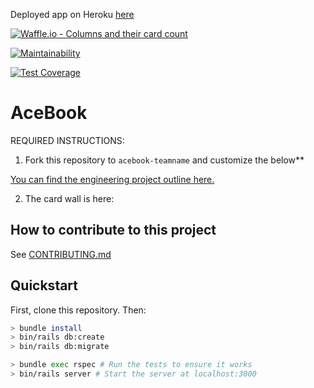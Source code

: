 Deployed app on Heroku [here](https://street-cred-acebook.herokuapp.com/)

[![Waffle.io - Columns and their card count](https://badge.waffle.io/david-mears/acebook-team-street-cred.svg?columns=all)](https://waffle.io/david-mears/acebook-team-street-cred)

[![Maintainability](https://api.codeclimate.com/v1/badges/fcd1062011a5037d214d/maintainability)](https://codeclimate.com/github/david-mears/acebook-team-street-cred/maintainability)

[![Test Coverage](https://api.codeclimate.com/v1/badges/fcd1062011a5037d214d/test_coverage)](https://codeclimate.com/github/david-mears/acebook-team-street-cred/test_coverage)

# AceBook

REQUIRED INSTRUCTIONS:

1. Fork this repository to `acebook-teamname` and customize
the below**

[You can find the engineering project outline here.](https://github.com/makersacademy/course/tree/master/engineering_projects/rails)

2. The card wall is here: <please update>

## How to contribute to this project
See [CONTRIBUTING.md](CONTRIBUTING.md)

## Quickstart

First, clone this repository. Then:

```bash
> bundle install
> bin/rails db:create
> bin/rails db:migrate

> bundle exec rspec # Run the tests to ensure it works
> bin/rails server # Start the server at localhost:3000
```

